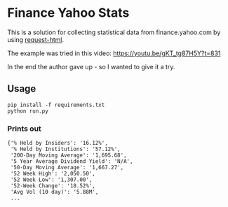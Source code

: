 
# Finance Yahoo Stats

This is a solution for collecting statistical data from finance.yahoo.com by using [request-html](https://html.python-requests.org/).

The example was tried in this video: https://youtu.be/gKT_tg87H5Y?t=831

In the end the author gave up - so I wanted to give it a try.

## Usage

```
pip install -f requirements.txt
python run.py
```

### Prints out

```
{'% Held by Insiders': '16.12%',
 '% Held by Institutions': '57.12%',
 '200-Day Moving Average': '1,695.68',
 '5 Year Average Dividend Yield': 'N/A',
 '50-Day Moving Average': '1,667.27',
 '52 Week High': '2,050.50',
 '52 Week Low': '1,307.00',
 '52-Week Change': '18.52%',
 'Avg Vol (10 day)': '5.88M',
 ...
```
